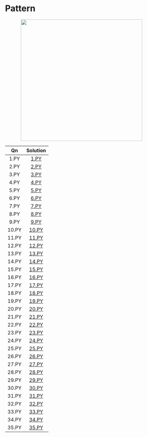 # Pattern

<p align="center">
  <img width=400 src="https://miro.medium.com/max/2000/1*8yRJzazvRJcAet3FW0HaOQ.png">
</p>


| Qn        | Solution           
| :-------------: |:-------------:| 
| 1.PY |[1.PY](https://github.com/aditya-2703/DSA/blob/main/PATTERN/1.PY)      | 
| 2.PY |[2.PY](https://github.com/aditya-2703/DSA/blob/main/PATTERN/2.PY)       | 
| 3.PY |[3.PY](https://github.com/aditya-2703/DSA/blob/main/PATTERN/3.PY)       | 
| 4.PY |[4.PY](https://github.com/aditya-2703/DSA/blob/main/PATTERN/4.PY)        | 
| 5.PY |[5.PY](https://github.com/aditya-2703/DSA/blob/main/PATTERN/5.PY)        | 
| 6.PY |[6.PY](https://github.com/aditya-2703/DSA/blob/main/PATTERN/6.PY)        | 
| 7.PY |[7.PY](https://github.com/aditya-2703/DSA/blob/main/PATTERN/7.PY)        | 
| 8.PY |[8.PY](https://github.com/aditya-2703/DSA/blob/main/PATTERN/8.PY)        | 
| 9.PY |[9.PY](https://github.com/aditya-2703/DSA/blob/main/PATTERN/9.PY)        | 
| 10.PY |[10.PY](https://github.com/aditya-2703/DSA/blob/main/PATTERN/10.PY)        | 
| 11.PY |[11.PY](https://github.com/aditya-2703/DSA/blob/main/PATTERN/11.PY)        | 
| 12.PY |[12.PY](https://github.com/aditya-2703/DSA/blob/main/PATTERN/12.PY)        | 
| 13.PY |[13.PY](https://github.com/aditya-2703/DSA/blob/main/PATTERN/13.PY)        | 
| 14.PY |[14.PY](https://github.com/aditya-2703/DSA/blob/main/PATTERN/14.PY)        | 
| 15.PY |[15.PY](https://github.com/aditya-2703/DSA/blob/main/PATTERN/15.PY)        | 
| 16.PY |[16.PY](https://github.com/aditya-2703/DSA/blob/main/PATTERN/16.PY)        | 
| 17.PY |[17.PY](https://github.com/aditya-2703/DSA/blob/main/PATTERN/17.PY)        | 
| 18.PY |[18.PY](https://github.com/aditya-2703/DSA/blob/main/PATTERN/18.PY)        | 
| 19.PY |[19.PY](https://github.com/aditya-2703/DSA/blob/main/PATTERN/19.PY)        | 
| 20.PY |[20.PY](https://github.com/aditya-2703/DSA/blob/main/PATTERN/20.PY)        | 
| 21.PY |[21.PY](https://github.com/aditya-2703/DSA/blob/main/PATTERN/21.PY)        | 
| 22.PY |[22.PY](https://github.com/aditya-2703/DSA/blob/main/PATTERN/22.PY)        | 
| 23.PY |[23.PY](https://github.com/aditya-2703/DSA/blob/main/PATTERN/23.PY)        | 
| 24.PY |[24.PY](https://github.com/aditya-2703/DSA/blob/main/PATTERN/24.PY)        | 
| 25.PY |[25.PY](https://github.com/aditya-2703/DSA/blob/main/PATTERN/25.PY)        | 
| 26.PY |[26.PY](https://github.com/aditya-2703/DSA/blob/main/PATTERN/26.PY)        | 
| 27.PY |[27.PY](https://github.com/aditya-2703/DSA/blob/main/PATTERN/27.PY)        | 
| 28.PY |[28.PY](https://github.com/aditya-2703/DSA/blob/main/PATTERN/28.PY)        | 
| 29.PY |[29.PY](https://github.com/aditya-2703/DSA/blob/main/PATTERN/29.PY)        | 
| 30.PY |[30.PY](https://github.com/aditya-2703/DSA/blob/main/PATTERN/30.PY)        | 
| 31.PY |[31.PY](https://github.com/aditya-2703/DSA/blob/main/PATTERN/31.PY)        | 
| 32.PY |[32.PY](https://github.com/aditya-2703/DSA/blob/main/PATTERN/32.PY)        | 
| 33.PY |[33.PY](https://github.com/aditya-2703/DSA/blob/main/PATTERN/33.PY)        | 
| 34.PY |[34.PY](https://github.com/aditya-2703/DSA/blob/main/PATTERN/34.PY)        | 
| 35.PY |[35.PY](https://github.com/aditya-2703/DSA/blob/main/PATTERN/35.PY)        | 























